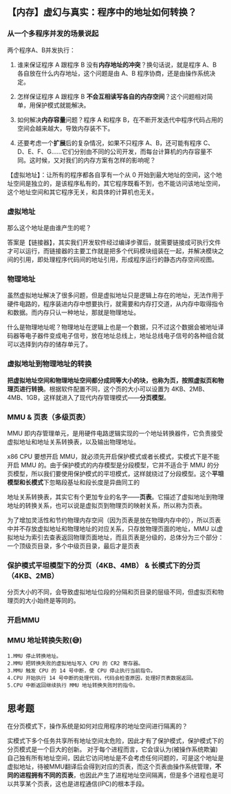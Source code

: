 ##  【内存】虚幻与真实：程序中的地址如何转换？

### 从一个多程序并发的场景说起

两个程序A、B并发执行：

1. 谁来保证程序 A 跟程序 B 没有**内存地址的冲突**？换句话说，就是程序 A、B 各自放在什么内存地址，这个问题是由 A、B 程序协商，还是由操作系统决定。

2. 怎样保证程序 A 跟程序 B **不会互相读写各自的内存空间**？这个问题相对简单，用保护模式就能解决。

3. 如何解决**内存容量**问题？程序 A 和程序 B，在不断开发迭代中程序代码占用的空间会越来越大，导致内存装不下。

4. 还要考虑一个**扩展**后的复杂情况，如果不只程序 A、B，还可能有程序 C、D、E、F、G……它们分别由不同的公司开发，而每台计算机的内存容量不同。这时候，又对我们的内存方案有怎样的影响呢？

【虚拟地址】：让所有的程序都各自享有一个从 0 开始到最大地址的空间，这个地址空间是独立的，是该程序私有的，其它程序既看不到，也不能访问该地址空间，这个地址空间和其它程序无关，和具体的计算机也无关。

### 虚拟地址

那么这个地址是由谁产生的呢？

答案是【链接器】，其实我们开发软件经过编译步骤后，就需要链接成可执行文件才可以运行，而链接器的主要工作就是把多个代码模块组装在一起，并解决模块之间的引用，即处理程序代码间的地址引用，形成程序运行的静态内存空间视图。

### 物理地址

虽然虚拟地址解决了很多问题，但是虚拟地址只是逻辑上存在的地址，无法作用于硬件电路的，程序装进内存中想要执行，就需要和内存打交道，从内存中取得指令和数据。而内存只认一种地址，那就是物理地址。

什么是物理地址呢？物理地址在逻辑上也是一个数据，只不过这个数据会被地址译码器等电子器件变成电子信号，放在地址总线上，地址总线电子信号的各种组合就可以选择到内存的储存单元了。

### 虚拟地址到物理地址的转换

**把虚拟地址空间和物理地址空间都分成同等大小的块，也称为页，按照虚拟页和物理页进行转换**。根据软件配置不同，这个页的大小可以设置为 4KB、2MB、4MB、1GB，这样就进入了现代内存管理模式——**分页模型**。

### MMU & 页表（多级页表）

MMU 即内存管理单元，是用硬件电路逻辑实现的一个地址转换器件，它负责接受虚拟地址和地址关系转换表，以及输出物理地址。

x86 CPU 要想开启 MMU，就必须先开启保护模式或者长模式，实模式下是不能开启 MMU 的。由于保护模式的内存模型是分段模型，它并不适合于 MMU 的分页模型，所以我们要使用保护模式的平坦模式，这样就绕过了分段模型。这个**平坦模型和长模式**下忽略段基址和段长度是异曲同工的

地址关系转换表，其实它有个更加专业的名字——**页表**。它描述了虚拟地址到物理地址的转换关系，也可以说是虚拟页到物理页的映射关系，所以称为页表。

为了增加灵活性和节约物理内存空间（因为页表是放在物理内存中的），所以页表中并不存放虚拟地址和物理地址的对应关系，只存放物理页面的地址，MMU 以虚拟地址为索引去查表返回物理页面地址，而且页表是分级的，总体分为三个部分：一个顶级页目录，多个中级页目录，最后才是页表

### 保护模式平坦模型下的分页（4KB、4MB） & 长模式下的分页（4KB、2MB）

分页大小的不同，会导致虚拟地址位段的分隔和页目录的层级不同，但虚拟页和物理页的大小始终是等同的。

### 开启MMU

### MMU 地址转换失败(😅)

    1.MMU 停止转换地址。
    2.MMU 把转换失败的虚拟地址写入 CPU 的 CR2 寄存器。
    3.MMU 触发 CPU 的 14 号中断，使 CPU 停止执行当前指令。
    4.CPU 开始执行 14 号中断的处理代码，代码会检查原因，处理好页表数据返回。
    5.CPU 中断返回继续执行 MMU 地址转换失败时的指令。

## 思考题

在分页模式下，操作系统是如何对应用程序的地址空间进行隔离的？

实模式下多个任务共享所有地址空间太危险，因此才有了保护模式，保护模式下的分页模式是一个巨大的创新。
对于每个进程而言，它会误认为(被操作系统欺骗)自己独有所有地址空间，因此它访问地址是不会考虑任何问题的，可是这个地址是虚拟地址，待被MMU翻译后会得到对应的页表，而这个页表由操作系统管理，**不同的进程拥有不同的页表**，也因此产生了进程地址空间隔离，但是多个进程也是可以共享某个页表，这也是进程通信(IPC)的根本手段。
